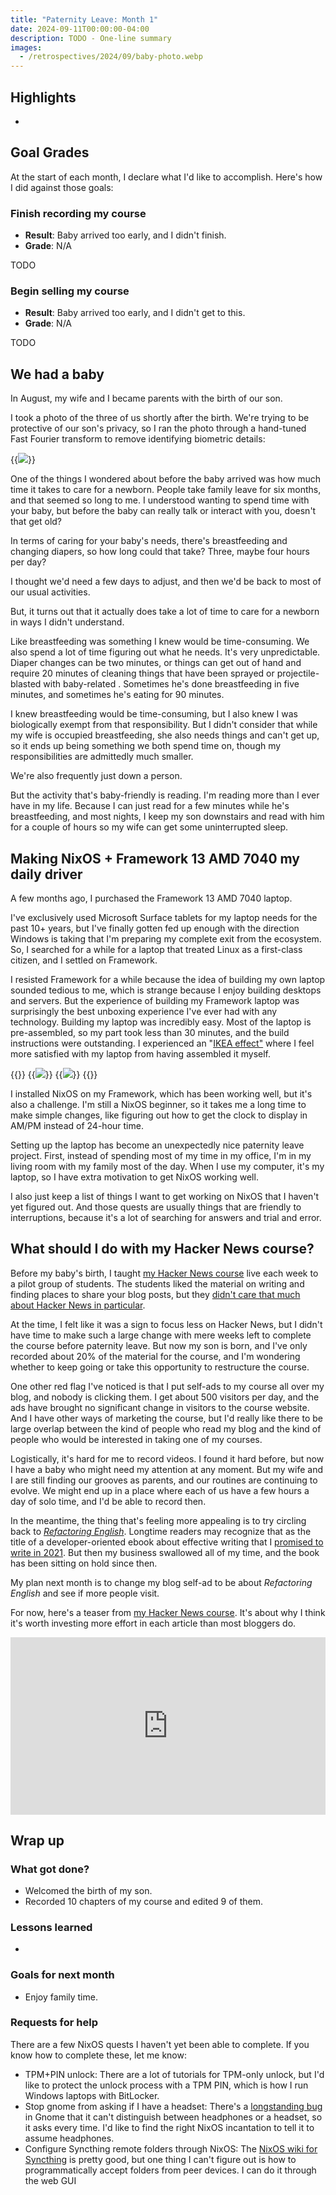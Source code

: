 ```yaml
---
title: "Paternity Leave: Month 1"
date: 2024-09-11T00:00:00-04:00
description: TODO - One-line summary
images:
  - /retrospectives/2024/09/baby-photo.webp
---
```


## Highlights

-

## Goal Grades

At the start of each month, I declare what I'd like to accomplish. Here's how I did against those goals:

### Finish recording my course

- **Result**: Baby arrived too early, and I didn't finish.
- **Grade**: N/A

TODO

### Begin selling my course

- **Result**: Baby arrived too early, and I didn't get to this.
- **Grade**: N/A

TODO

## We had a baby

In August, my wife and I became parents with the birth of our son.

I took a photo of the three of us shortly after the birth. We're trying to be protective of our son's privacy, so I ran the photo through a hand-tuned Fast Fourier transform to remove identifying biometric details:

{{<img src="baby-photo.webp" has-border="true" max-width="450px" caption="Photo of me, my wife, and our child soon after birth, post-processed with a privacy-preserving photo filter">}}

One of the things I wondered about before the baby arrived was how much time it takes to care for a newborn. People take family leave for six months, and that seemed so long to me. I understood wanting to spend time with your baby, but before the baby can really talk or interact with you, doesn't that get old?

In terms of caring for your baby's needs, there's breastfeeding and changing diapers, so how long could that take? Three, maybe four hours per day?

I thought we'd need a few days to adjust, and then we'd be back to most of our usual activities.

But, it turns out that it actually does take a lot of time to care for a newborn in ways I didn't understand.

Like breastfeeding was something I knew would be time-consuming. We also spend a lot of time figuring out what he needs. It's very unpredictable. Diaper changes can be two minutes, or things can get out of hand and require 20 minutes of cleaning things that have been sprayed or projectile-blasted with baby-related . Sometimes he's done breastfeeding in five minutes, and sometimes he's eating for 90 minutes.

I knew breastfeeding would be time-consuming, but I also knew I was biologically exempt from that responsibility. But I didn't consider that while my wife is occupied breastfeeding, she also needs things and can't get up, so it ends up being something we both spend time on, though my responsibilities are admittedly much smaller.

We're also frequently just down a person.

But the activity that's baby-friendly is reading. I'm reading more than I ever have in my life. Because I can just read for a few minutes while he's breastfeeding, and most nights, I keep my son downstairs and read with him for a couple of hours so my wife can get some uninterrupted sleep.

## Making NixOS + Framework 13 AMD 7040 my daily driver

A few months ago, I purchased the Framework 13 AMD 7040 laptop.

I've exclusively used Microsoft Surface tablets for my laptop needs for the past 10+ years, but I've finally gotten fed up enough with the direction Windows is taking that I'm preparing my complete exit from the ecosystem. So, I searched for a while for a laptop that treated Linux as a first-class citizen, and I settled on Framework.

I resisted Framework for a while because the idea of building my own laptop sounded tedious to me, which is strange because I enjoy building desktops and servers. But the experience of building my Framework laptop was surprisingly the best unboxing experience I've ever had with any technology. Building my laptop was incredibly easy. Most of the laptop is pre-assembled, so my part took less than 30 minutes, and the build instructions were outstanding. I experienced an "[IKEA effect"](https://en.wikipedia.org/wiki/IKEA_effect) where I feel more satisfied with my laptop from having assembled it myself.

{{<gallery caption="The Framework 13 surprised me in having one of the best unboxing experiences I've had with any technology.">}}
{{<img src="framework-unboxing-1.webp" max-width="550px">}}
{{<img src="framework-unboxing-2.webp" max-width="210px">}}
{{</gallery>}}

I installed NixOS on my Framework, which has been working well, but it's also a challenge. I'm still a NixOS beginner, so it takes me a long time to make simple changes, like figuring out how to get the clock to display in AM/PM instead of 24-hour time.

Setting up the laptop has become an unexpectedly nice paternity leave project. First, instead of spending most of my time in my office, I'm in my living room with my family most of the day. When I use my computer, it's my laptop, so I have extra motivation to get NixOS working well.

I also just keep a list of things I want to get working on NixOS that I haven't yet figured out. And those quests are usually things that are friendly to interruptions, because it's a lot of searching for answers and trial and error.

## What should I do with my Hacker News course?

Before my baby's birth, I taught [my Hacker News course](https://hitthefrontpage.com) live each week to a pilot group of students. The students liked the material on writing and finding places to share your blog posts, but they [didn't care that much about Hacker News in particular](/retrospectives/2024/07/#should-i-pivot-away-from-hacker-news).

At the time, I felt like it was a sign to focus less on Hacker News, but I didn't have time to make such a large change with mere weeks left to complete the course before paternity leave. But now my son is born, and I've only recorded about 20% of the material for the course, and I'm wondering whether to keep going or take this opportunity to restructure the course.

One other red flag I've noticed is that I put self-ads to my course all over my blog, and nobody is clicking them. I get about 500 visitors per day, and the ads have brought no significant change in visitors to the course website. And I have other ways of marketing the course, but I'd really like there to be large overlap between the kind of people who read my blog and the kind of people who would be interested in taking one of my courses.

Logistically, it's hard for me to record videos. I found it hard before, but now I have a baby who might need my attention at any moment. But my wife and I are still finding our grooves as parents, and our routines are continuing to evolve. We might end up in a place where each of us have a few hours a day of solo time, and I'd be able to record then.

In the meantime, the thing that's feeling more appealing is to try circling back to [_Refactoring English_](https://refactoringenglish.com). Longtime readers may recognize that as the title of a developer-oriented ebook about effective writing that I [promised to write in 2021](/solo-developer-year-3/#publish-six-blog-posts-and-one-book). But then my business swallowed all of my time, and the book has been sitting on hold since then.

My plan next month is to change my blog self-ad to be about _Refactoring English_ and see if more people visit.

For now, here's a teaser from [my Hacker News course](https://hitthefrontpage.com). It's about why I think it's worth investing more effort in each article than most bloggers do.

<div style="position:relative;padding-top:56.25%;"><iframe src="https://iframe.mediadelivery.net/embed/273218/f04d4f68-e5da-4886-a0f6-a3bedc62c399?autoplay=true&loop=false&muted=false&preload=true&responsive=true" loading="lazy" style="border:0;position:absolute;top:0;height:100%;width:100%;" allow="accelerometer;gyroscope;autoplay;encrypted-media;picture-in-picture;" allowfullscreen="true"></iframe></div>

## Wrap up

### What got done?

- Welcomed the birth of my son.
- Recorded 10 chapters of my course and edited 9 of them.

### Lessons learned

-

### Goals for next month

- Enjoy family time.

### Requests for help

There are a few NixOS quests I haven't yet been able to complete. If you know how to complete these, let me know:

- TPM+PIN unlock: There are a lot of tutorials for TPM-only unlock, but I'd like to protect the unlock process with a TPM PIN, which is how I run Windows laptops with BitLocker.
- Stop gnome from asking if I have a headset: There's a [longstanding bug](https://gitlab.gnome.org/GNOME/libgnome-volume-control/-/issues/14) in Gnome that it can't distinguish between headphones or a headset, so it asks every time. I'd like to find the right NixOS incantation to tell it to assume headphones.
- Configure Syncthing remote folders through NixOS: The [NixOS wiki for Syncthing](https://nixos.wiki/wiki/Syncthing) is pretty good, but one thing I can't figure out is how to programmatically accept folders from peer devices. I can do it through the web GUI
